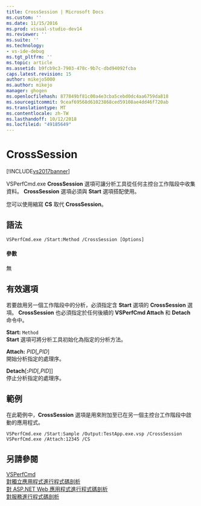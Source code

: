 ```yaml
---
title: CrossSession | Microsoft Docs
ms.custom: ''
ms.date: 11/15/2016
ms.prod: visual-studio-dev14
ms.reviewer: ''
ms.suite: ''
ms.technology:
- vs-ide-debug
ms.tgt_pltfrm: ''
ms.topic: article
ms.assetid: b9fcb9c3-7903-478c-9b7c-dbd94092fcba
caps.latest.revision: 15
author: mikejo5000
ms.author: mikejo
manager: ghogen
ms.openlocfilehash: 877849bf81c00a4e3cba5cebd0dc4aa6759da818
ms.sourcegitcommit: 9ceaf69568d61023868ced59108ae4dd46f720ab
ms.translationtype: MT
ms.contentlocale: zh-TW
ms.lasthandoff: 10/12/2018
ms.locfileid: "49185649"
---
```

# <a name="crosssession"></a>CrossSession
[!INCLUDE[vs2017banner](../includes/vs2017banner.md)]

VSPerfCmd.exe **CrossSession** 選項可讓分析工具從任何主控台工作階段中收集資料。 **CrossSession** 選項必須與 **Start** 選項搭配使用。  
  
 您可以使用縮寫 **CS** 取代 **CrossSession**。  
  
## <a name="syntax"></a>語法  
  
```  
VSPerfCmd.exe /Start:Method /CrossSession [Options]  
```  
  
#### <a name="parameters"></a>參數  
 無  
  
## <a name="valid-options"></a>有效選項  
 若要啟用另一個工作階段中的分析，必須指定含 **Start** 選項的 **CrossSession** 選項。 **CrossSession** 也必須指定於任何後續的 **VSPerfCmd Attach** 和 **Detach** 命令中。  
  
 **Start:** `Method`  
 **Start** 選項可將分析工具初始化為指定的分析方法。  
  
 **Attach:** _PID_[**,**_PID_]  
 開始分析指定的處理序。  
  
 **Detach**[**:**_PID_[,_PID_]]  
 停止分析指定的處理序。  
  
## <a name="example"></a>範例  
 在此範例中，**CrossSession** 選項是用來附加至已在另一個主控台工作階段中啟動的應用程式。  
  
```  
VSPerfCmd.exe /Start:Sample /Output:TestApp.exe.vsp /CrossSession  
VSPerfCmd.exe /Attach:12345 /CS  
```  
  
## <a name="see-also"></a>另請參閱  
 [VSPerfCmd](../profiling/vsperfcmd.md)   
 [對獨立應用程式進行程式碼剖析](../profiling/command-line-profiling-of-stand-alone-applications.md)   
 [對 ASP.NET Web 應用程式進行程式碼剖析](../profiling/command-line-profiling-of-aspnet-web-applications.md)   
 [對服務進行程式碼剖析](../profiling/command-line-profiling-of-services.md)



